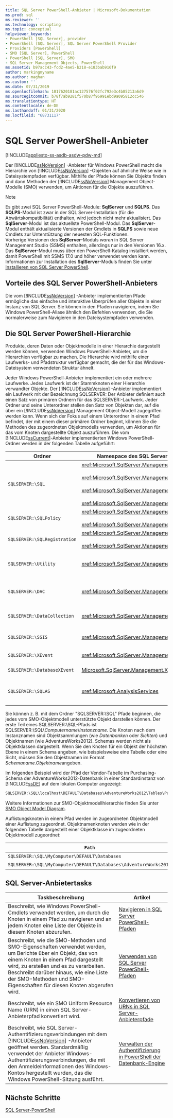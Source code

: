 ```yaml
---
title: SQL Server PowerShell-Anbieter | Microsoft-Dokumentation
ms.prod: sql
ms.reviewer: ''
ms.technology: scripting
ms.topic: conceptual
helpviewer_keywords:
- PowerShell [SQL Server], provider
- PowerShell [SQL Server], SQL Server PowerShell Provider
- Providers [PowerShell]
- SMO [SQL Server], PowerShell
- PowerShell [SQL Server], SMO
- SQL Server Management Objects, PowerShell
ms.assetid: b97acc43-fcd2-4ae5-b218-e183bab916f9
author: markingmyname
ms.author: maghan
ms.custom: ''
ms.date: 07/31/2019
ms.openlocfilehash: 1017620181ac127576f02fc792e3c4b85213a6d9
ms.sourcegitcommit: b78f7ab9281f570b87f96991ebd9a095812cc546
ms.translationtype: HT
ms.contentlocale: de-DE
ms.lasthandoff: 01/31/2020
ms.locfileid: "68731117"
---
```

# <a name="sql-server-powershell-provider"></a>SQL Server PowerShell-Anbieter

[!INCLUDE[appliesto-ss-asdb-asdw-pdw-md](../includes/appliesto-ss-asdb-asdw-pdw-md.md)]

Der [!INCLUDE[ssNoVersion](../includes/ssnoversion-md.md)] -Anbieter für Windows PowerShell macht die Hierarchie von [!INCLUDE[ssNoVersion](../includes/ssnoversion-md.md)] -Objekten auf ähnliche Weise wie in Dateisystempfaden verfügbar. Mithilfe der Pfade können Sie Objekte finden und dann Methoden der [!INCLUDE[ssNoVersion](../includes/ssnoversion-md.md)] Management Object-Modelle (SMO) verwenden, um Aktionen für die Objekte auszuführen.  
  
> [!NOTE]
> Es gibt zwei SQL Server PowerShell-Module: **SqlServer** und **SQLPS**. Das **SQLPS**-Modul ist zwar in der SQL Server-Installation (für die Abwärtskompatibilität) enthalten, wird jedoch nicht mehr aktualisiert. Das **SqlServer**-Modul ist das aktuellste PowerShell-Modul. Das **SqlServer**-Modul enthält aktualisierte Versionen der Cmdlets in **SQLPS** sowie neue Cmdlets zur Unterstützung der neuesten SQL-Funktionen.  
> Vorherige Versionen des **SqlServer**-Moduls *waren* in SQL Server Management Studio (SSMS) enthalten, allerdings nur in den Versionen 16.x. Das **SqlServer**-Modul muss über den PowerShell-Katalog installiert werden, damit PowerShell mit SSMS 17.0 und höher verwendet werden kann.
> Informationen zur Installation des **SqlServer**-Moduls finden Sie unter [Installieren von SQL Server PowerShell](download-sql-server-ps-module.md).

## <a name="benefits-of-the-sql-server-powershell-provider"></a>Vorteile des SQL Server PowerShell-Anbieters

Die vom [!INCLUDE[ssNoVersion](../includes/ssnoversion-md.md)] -Anbieter implementierten Pfade ermögliche das einfache und interaktive Überprüfen aller Objekte in einer Instanz von SQL Server. Sie können in den Pfaden navigieren, indem Sie Windows PowerShell-Aliase ähnlich den Befehlen verwenden, die Sie normalerweise zum Navigieren in den Dateisystempfaden verwenden.  
  
## <a name="the-sql-server-powershell-hierarchy"></a>Die SQL Server PowerShell-Hierarchie

Produkte, deren Daten oder Objektmodelle in einer Hierarchie dargestellt werden können, verwenden Windows PowerShell-Anbieter, um die Hierarchien verfügbar zu machen. Die Hierarchie wird mithilfe einer Laufwerks- und Pfadstruktur verfügbar gemacht, die der für das Windows-Dateisystem verwendeten Struktur ähnelt.  
  
 Jeder Windows PowerShell-Anbieter implementiert ein oder mehrere Laufwerke. Jedes Laufwerk ist der Stammknoten einer Hierarchie verwandter Objekte. Der [!INCLUDE[ssNoVersion](../includes/ssnoversion-md.md)] -Anbieter implementiert ein Laufwerk mit der Bezeichnung SQLSERVER: Der Anbieter definiert auch einen Satz von primären Ordnern für das SQLSERVER:-Laufwerk. Jeder Ordner und seine Unterordner stellen den Satz von Objekten dar, auf die über ein [!INCLUDE[ssNoVersion](../includes/ssnoversion-md.md)] Management Object-Modell zugegriffen werden kann. Wenn sich der Fokus auf einem Unterordner in einem Pfad befindet, der mit einem dieser primären Ordner beginnt, können Sie die Methoden des zugeordneten Objektmodells verwenden, um Aktionen für das vom Knoten dargestellte Objekt auszuführen. Die vom [!INCLUDE[ssCurrent](../includes/sscurrent-md.md)]-Anbieter implementierten Windows PowerShell-Ordner werden in der folgenden Tabelle aufgeführt:  
  
|Ordner|Namespace des SQL Server-Objektmodells|Objekte|  
|------------|---------------------------------------|-------------|  
|`SQLSERVER:\SQL`|<xref:Microsoft.SqlServer.Management.Smo><br /><br /> <xref:Microsoft.SqlServer.Management.Smo.Agent><br /><br /> <xref:Microsoft.SqlServer.Management.Smo.Broker><br /><br /> <xref:Microsoft.SqlServer.Management.Smo.Mail>|Datenbankobjekte, wie Tabellen, Sichten und gespeicherte Prozeduren.|  
|`SQLSERVER:\SQLPolicy`|<xref:Microsoft.SqlServer.Management.Dmf><br /><br /> <xref:Microsoft.SqlServer.Management.Facets>|Richtlinienbasierte Verwaltungsobjekte, z. B. Richtlinien und Facets|  
|`SQLSERVER:\SQLRegistration`|<xref:Microsoft.SqlServer.Management.RegisteredServers><br /><br /> <xref:Microsoft.SqlServer.Management.Smo.RegSvrEnum>|Registrierte Serverobjekte, z. B. Servergruppen und registrierte Server|  
|`SQLSERVER:\Utility`|<xref:Microsoft.SqlServer.Management.Utility>|Hilfsprogrammobjekte, z. B. verwaltete [!INCLUDE[ssDE](../includes/ssde-md.md)]-Instanzen|  
|`SQLSERVER:\DAC`|<xref:Microsoft.SqlServer.Management.DAC>|Datenebenenanwendungs-Objekte z. B. DAC-Pakete und Vorgänge wie das Bereitstellen einer DAC|  
|`SQLSERVER:\DataCollection`|<xref:Microsoft.SqlServer.Management.Collector>|Datensammler-Objekte, z. B. Sammlungssätze und Konfigurationsspeicher|  
|`SQLSERVER:\SSIS`|<xref:Microsoft.SqlServer.Management.IntegrationServices>|[!INCLUDE[ssISnoversion](../includes/ssisnoversion-md.md)] -Objekte, z. B. Projekte, Pakete und Umgebungen|  
|`SQLSERVER:\XEvent`|<xref:Microsoft.SqlServer.Management.XEvent>|Erweiterte Ereignisse von SQL Server|
|`SQLSERVER:\DatabaseXEvent`|[Microsoft.SqlServer.Management.XEventDbScoped](https://docs.microsoft.com/dotnet/api/microsoft.sqlserver.management.xeventdbscoped)|Erweiterte Ereignisse von SQL Server|
|`SQLSERVER:\SQLAS`|<xref:Microsoft.AnalysisServices>|[!INCLUDE[ssASnoversion](../includes/ssasnoversion-md.md)] -Objekte, z. B. Cubes, Aggregationen und Dimensionen|  
  
 Sie können z. B. mit dem Ordner "SQLSERVER:\SQL" Pfade beginnen, die jedes vom SMO-Objektmodell unterstützte Objekt darstellen können. Der erste Teil eines SQLSERVER:\SQL-Pfads ist SQLSERVER:\SQL\\*Computername*\\*Instanzname*. Die Knoten nach dem Instanznamen sind Objektsammlungen (wie *Datenbanken* oder *Sichten*) und Objektnamen (wie AdventureWorks2012). Schemas werden nicht als Objektklassen dargestellt. Wenn Sie den Knoten für ein Objekt der höchsten Ebene in einem Schema angeben, wie beispielsweise eine Tabelle oder eine Sicht, müssen Sie den Objektnamen im Format *Schemaname.Objektname*angeben.  
  
 Im folgenden Beispiel wird der Pfad der Vendor-Tabelle im Purchasing-Schema der AdventureWorks2012-Datenbank in einer Standardinstanz von [!INCLUDE[ssDE](../includes/ssde-md.md)] auf dem lokalen Computer angezeigt:  
  
```powershell
SQLSERVER:\SQL\localhost\DEFAULT\Databases\AdventureWorks2012\Tables\Purchasing.Vendor  
```
  
 Weitere Informationen zur SMO-Objektmodellhierarchie finden Sie unter [SMO Object Model Diagram](../relational-databases/server-management-objects-smo/smo-object-model-diagram.md).  
  
 Auflistungsknoten in einem Pfad werden im zugeordneten Objektmodell einer Auflistung zugeordnet. Objektnamenknoten werden wie in der folgenden Tabelle dargestellt einer Objektklasse im zugeordneten Objektmodell zugeordnet:  
  
|`Path`|SMO-Klasse|  
|----------|---------------|  
|`SQLSERVER:\SQL\MyComputer\DEFAULT\Databases`|<xref:Microsoft.SqlServer.Management.Smo.DatabaseCollection>|  
|`SQLSERVER:\SQL\MyComputer\DEFAULT\Databases\AdventureWorks2012`|<xref:Microsoft.SqlServer.Management.Smo.Database>|  
  
## <a name="sql-server-provider-tasks"></a>SQL Server-Anbietertasks  
  
|Taskbeschreibung|Artikel|  
|----------------------|-----------|  
|Beschreibt, wie Windows PowerShell-Cmdlets verwendet werden, um durch die Knoten in einem Pfad zu navigieren und an jedem Knoten eine Liste der Objekte in diesem Knoten abzurufen.|[Navigieren in SQL Server PowerShell-Pfaden](navigate-sql-server-powershell-paths.md)|  
|Beschreibt, wie die SMO-Methoden und SMO-Eigenschaften verwendet werden, um Berichte über ein Objekt, das von einem Knoten in einem Pfad dargestellt wird, zu erstellen und es zu verarbeiten. Beschreibt darüber hinaus, wie eine Liste der SMO-Methoden und SMO-Eigenschaften für diesen Knoten abgerufen wird.|[Verwenden von SQL Server PowerShell-Pfaden](work-with-sql-server-powershell-paths.md)|  
|Beschreibt, wie ein SMO Uniform Resource Name (URN) in einen SQL Server-Anbieterpfad konvertiert wird.|[Konvertieren von URNs in SQL Server-Anbieterpfade](https://docs.microsoft.com/powershell/module/sqlserver/Convert-UrnToPath)|  
|Beschreibt, wie SQL Server-Authentifizierungsverbindungen mit dem [!INCLUDE[ssNoVersion](../includes/ssnoversion-md.md)] -Anbieter geöffnet werden. Standardmäßig verwendet der Anbieter Windows-Authentifizierungsverbindungen, die mit den Anmeldeinformationen des Windows-Kontos hergestellt wurden, das die Windows PowerShell-Sitzung ausführt.|[Verwalten der Authentifizierung in PowerShell der Datenbank-Engine](manage-authentication-in-database-engine-powershell.md)|  
  
## <a name="next-steps"></a>Nächste Schritte

[SQL Server-PowerShell](sql-server-powershell.md)